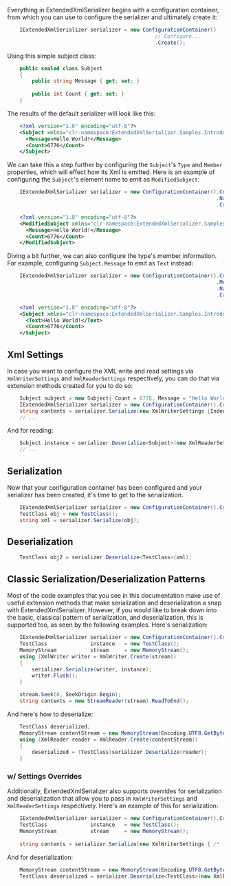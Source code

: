 Everything in ExtendedXmlSerializer begins with a configuration
container, from which you can use to configure the serializer and
ultimately create it:

``` csharp
    IExtendedXmlSerializer serializer = new ConfigurationContainer()
                                                // Configure...
                                                .Create();
```

Using this simple subject class:

``` csharp
    public sealed class Subject
    {
        public string Message { get; set; }
    
        public int Count { get; set; }
    }
```

The results of the default serializer will look like this:

``` xml
    <?xml version="1.0" encoding="utf-8"?>
    <Subject xmlns="clr-namespace:ExtendedXmlSerializer.Samples.Introduction;assembly=ExtendedXmlSerializer.Samples">
      <Message>Hello World!</Message>
      <Count>6776</Count>
    </Subject>
```

We can take this a step further by configuring the `Subject`'s `Type` and
`Member` properties, which will effect how its Xml is emitted. Here is an
example of configuring the `Subject`'s element name to emit as
`ModifiedSubject`:


``` csharp
    IExtendedXmlSerializer serializer = new ConfigurationContainer().ConfigureType<Subject>()
                                                                    .Name("ModifiedSubject")
                                                                    .Create();
```

``` xml
    <?xml version="1.0" encoding="utf-8"?>
    <ModifiedSubject xmlns="clr-namespace:ExtendedXmlSerializer.Samples.Introduction;assembly=ExtendedXmlSerializer.Samples">
      <Message>Hello World!</Message>
      <Count>6776</Count>
    </ModifiedSubject>
```

Diving a bit further, we can also configure the type's member
information. For example, configuring `Subject.Message` to emit as `Text`
instead:

``` csharp
    IExtendedXmlSerializer serializer = new ConfigurationContainer().ConfigureType<Subject>()
                                                                    .Member(x => x.Message)
                                                                    .Name("Text")
                                                                    .Create();

```

``` xml
    <?xml version="1.0" encoding="utf-8"?>
    <Subject xmlns="clr-namespace:ExtendedXmlSerializer.Samples.Introduction;assembly=ExtendedXmlSerializer.Samples">
      <Text>Hello World!</Text>
      <Count>6776</Count>
    </Subject>
```

## Xml Settings

In case you want to configure the XML write and read settings via
`XmlWriterSettings` and `XmlReaderSettings` respectively, you can do that
via extension methods created for you to do so:

``` csharp
    Subject subject = new Subject{ Count = 6776, Message = "Hello World!" };
    IExtendedXmlSerializer serializer = new ConfigurationContainer().Create();
    string contents = serializer.Serialize(new XmlWriterSettings {Indent = true}, subject);
    // ...
```

And for reading:

``` csharp
    Subject instance = serializer.Deserialize<Subject>(new XmlReaderSettings{IgnoreWhitespace = false}, contents);
    // ...
```

## Serialization

Now that your configuration container has been configured and your
serializer has been created, it's time to get to the serialization.

``` csharp
    IExtendedXmlSerializer serializer = new ConfigurationContainer().Create();
    TestClass obj = new TestClass();
    string xml = serializer.Serialize(obj);
```

## Deserialization

``` csharp
    TestClass obj2 = serializer.Deserialize<TestClass>(xml);
```


## Classic Serialization/Deserialization Patterns

Most of the code examples that you see in this documentation make use of
useful extension methods that make serialization and deserialization a
snap with ExtendedXmlSerializer.  However, if you would like to break down 
into the basic, classical pattern of serialization, and deserialization, 
this is supported too, as seen by the following examples.  Here's serialization:

``` csharp
    IExtendedXmlSerializer serializer = new ConfigurationContainer().Create();
    TestClass              instance   = new TestClass();
    MemoryStream           stream     = new MemoryStream();
    using (XmlWriter writer = XmlWriter.Create(stream))
    {
        serializer.Serialize(writer, instance);
        writer.Flush();
    }

    stream.Seek(0, SeekOrigin.Begin);
    string contents = new StreamReader(stream).ReadToEnd();
```

And here's how to deserialize:

``` csharp
    TestClass deserialized;
    MemoryStream contentStream = new MemoryStream(Encoding.UTF8.GetBytes(contents));
    using (XmlReader reader = XmlReader.Create(contentStream))
    {
        deserialized = (TestClass)serializer.Deserialize(reader);
    }
```

### w/ Settings Overrides

Additionally, ExtendedXmlSerializer also supports overrides for
serialization and deserialization that allow you to pass in
`XmlWriterSettings` and `XmlReaderSettings` respectively. Here's an example
of this for serialization:

``` csharp
    IExtendedXmlSerializer serializer = new ConfigurationContainer().Create();
    TestClass              instance   = new TestClass();
    MemoryStream           stream     = new MemoryStream();
    
    string contents = serializer.Serialize(new XmlWriterSettings { /* ... */ }, stream, instance);
```

And for deserialization:

``` csharp
    MemoryStream contentStream = new MemoryStream(Encoding.UTF8.GetBytes(contents));
    TestClass deserialized = serializer.Deserialize<TestClass>(new XmlReaderSettings{ /* ... */ }, contentStream);
```